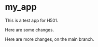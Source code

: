 # my_app
This is a test app for H501.

Here are some changes.

Here are more changes, on the main branch.